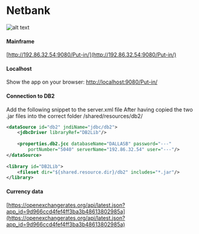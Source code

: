 # Netbank

![alt text](https://github.com/jesperlunpet/Netbank/blob/master/WebContent/Images/put-in.png "Put-in")

#### Mainframe

[http://192.86.32.54:9080/Put-in/](http://192.86.32.54:9080/Put-in/)

#### Localhost

Show the app on your browser: [http://localhost:9080/Put-in/](http://localhost:9080/Put-in/)

#### Connection to DB2

Add the following snippet to the server.xml file
After having copied the two .jar files into the correct folder
 /shared/resources/db2/

```xml
<dataSource id="db2" jndiName="jdbc/db2">
   	<jdbcDriver libraryRef="DB2Lib"/>
    	
   	<properties.db2.jcc databaseName="DALLASB" password="---" 
   		portNumber="5040" serverName="192.86.32.54" user="---"/>
</dataSource>
    
<library id="DB2Lib">
   	<fileset dir="${shared.resource.dir}/db2" includes="*.jar"/>
</library>
```

#### Currency data

[https://openexchangerates.org/api/latest.json?app_id=9d966ccd4fef4ff3ba3b48613802985a](https://openexchangerates.org/api/latest.json?app_id=9d966ccd4fef4ff3ba3b48613802985a)


